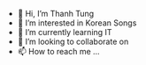 - 👋 Hi, I’m Thanh Tung
- 👀 I’m interested in Korean Songs
- 🌱 I’m currently learning IT
- 💞️ I’m looking to collaborate on 
- 📫 How to reach me ...

<!---
tung3122001/tung3122001 is a ✨ special ✨ repository because its `README.md` (this file) appears on your GitHub profile.
You can click the Preview link to take a look at your changes.
--->
